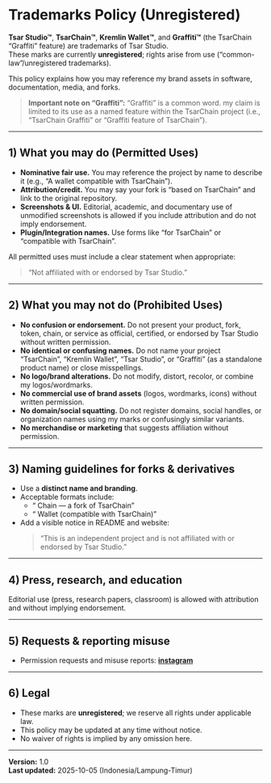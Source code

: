 # Trademarks Policy (Unregistered)

**Tsar Studio™**, **TsarChain™**, **Kremlin Wallet™**, and **Graffiti™** (the TsarChain “Graffiti” feature) are trademarks of Tsar Studio.  
These marks are currently **unregistered**; rights arise from use (“common-law”/unregistered trademarks).

This policy explains how you may reference my brand assets in software, documentation, media, and forks.

> **Important note on “Graffiti”:** “Graffiti” is a common word. my claim is limited to its use as a named feature within the TsarChain project (i.e., “TsarChain Graffiti” or “Graffiti feature of TsarChain”).

---

## 1) What you may do (Permitted Uses)
- **Nominative fair use.** You may reference the project by name to describe it (e.g., “A wallet compatible with TsarChain”).
- **Attribution/credit.** You may say your fork is “based on TsarChain” and link to the original repository.
- **Screenshots & UI.** Editorial, academic, and documentary use of unmodified screenshots is allowed if you include attribution and do not imply endorsement.
- **Plugin/Integration names.** Use forms like “for TsarChain” or “compatible with TsarChain”.

All permitted uses must include a clear statement when appropriate:
> “Not affiliated with or endorsed by Tsar Studio.”

---

## 2) What you may **not** do (Prohibited Uses)
- **No confusion or endorsement.** Do not present your product, fork, token, chain, or service as official, certified, or endorsed by Tsar Studio without written permission.
- **No identical or confusing names.** Do not name your project “TsarChain”, “Kremlin Wallet”, “Tsar Studio”, or “Graffiti” (as a standalone product name) or close misspellings.
- **No logo/brand alterations.** Do not modify, distort, recolor, or combine my logos/wordmarks.
- **No commercial use of brand assets** (logos, wordmarks, icons) without written permission.
- **No domain/social squatting.** Do not register domains, social handles, or organization names using my marks or confusingly similar variants.
- **No merchandise or marketing** that suggests affiliation without permission.

---

## 3) Naming guidelines for forks & derivatives
- Use a **distinct name and branding**.  
- Acceptable formats include:  
  - “<YourName> Chain — a fork of TsarChain”  
  - “<YourName> Wallet (compatible with TsarChain)”  
- Add a visible notice in README and website:
  > “This is an independent project and is not affiliated with or endorsed by Tsar Studio.”

---

## 4) Press, research, and education
Editorial use (press, research papers, classroom) is allowed with attribution and without implying endorsement.

---

## 5) Requests & reporting misuse
- Permission requests and misuse reports: **[instagram](https://www.instagram.com/tsar.std)**

---

## 6) Legal
- These marks are **unregistered**; we reserve all rights under applicable law.  
- This policy may be updated at any time without notice.  
- No waiver of rights is implied by any omission here.

---

**Version:** 1.0  
**Last updated:** 2025-10-05 (Indonesia/Lampung-Timur)
